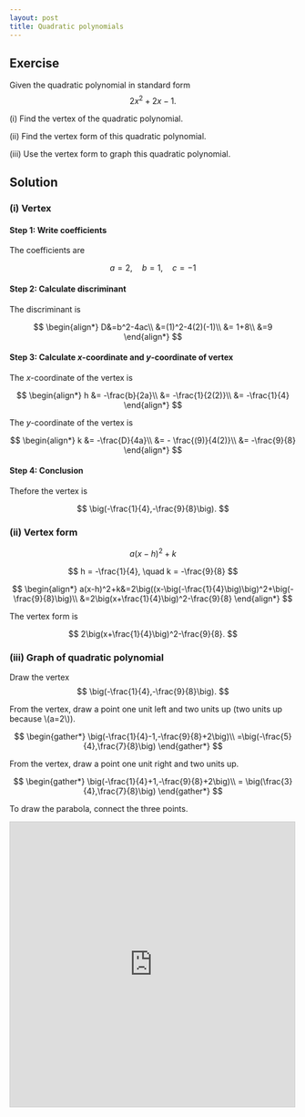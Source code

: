 ```yaml
---
layout: post
title: Quadratic polynomials
---
```


## Exercise

Given the quadratic polynomial in standard form
$$
2x^2+2x-1.
$$

(i) Find the vertex of the quadratic polynomial.

(ii) Find the vertex form of this quadratic polynomial.

(iii) Use the vertex form to graph this quadratic polynomial.

## Solution

### (i) Vertex

#### Step 1: Write coefficients

The coefficients are

$$
a=2, \quad b=1,\quad c=-1
$$

#### Step 2: Calculate discriminant

The discriminant is

$$
\begin{align*}
D&=b^2-4ac\\
&=(1)^2-4(2)(-1)\\
&= 1+8\\
&=9
\end{align*}
$$

#### Step 3: Calculate *x*-coordinate and *y*-coordinate of vertex

The *x*-coordinate of the vertex is

$$
\begin{align*}
h &= -\frac{b}{2a}\\
&= -\frac{1}{2(2)}\\
&= -\frac{1}{4}
\end{align*}
$$

The *y*-coordinate of the vertex is

$$
\begin{align*}
k &= -\frac{D}{4a}\\
&= - \frac{(9)}{4(2)}\\
&= -\frac{9}{8}
\end{align*}
$$

#### Step 4: Conclusion

Thefore the vertex is

$$
\big(-\frac{1}{4},-\frac{9}{8}\big).
$$

### (ii) Vertex form

$$
a(x-h)^2+k
$$

$$
h = -\frac{1}{4}, \quad k = -\frac{9}{8}
$$


$$
\begin{align*}
a(x-h)^2+k&=2\big((x-\big(-\frac{1}{4}\big)\big)^2+\big(-\frac{9}{8}\big)\\
&=2\big(x+\frac{1}{4}\big)^2-\frac{9}{8}
\end{align*}
$$

The vertex form is

$$
2\big(x+\frac{1}{4}\big)^2-\frac{9}{8}.
$$

### (iii) Graph of quadratic polynomial

Draw the vertex
$$
\big(-\frac{1}{4},-\frac{9}{8}\big).
$$

From the vertex, draw a point one unit left and two units up (two units up because \\(a=2\\)).

$$
\begin{gather*}
\big(-\frac{1}{4}-1,-\frac{9}{8}+2\big)\\
=\big(-\frac{5}{4},\frac{7}{8}\big)
\end{gather*}
$$

From the vertex, draw a point one unit right and two units up.

$$
\begin{gather*}
\big(-\frac{1}{4}+1,-\frac{9}{8}+2\big)\\
= \big(\frac{3}{4},\frac{7}{8}\big)
\end{gather*}
$$

To draw the parabola, connect the three points.

<iframe src="https://www.desmos.com/calculator/urrludrbpm?embed" width="500" height="500" style="border: 1px solid #ccc" frameborder=0></iframe>